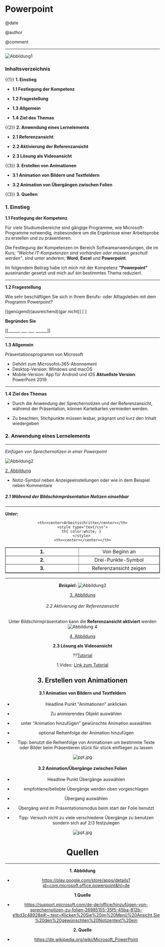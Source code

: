 <!--
language: de
date: **24/11/23**
author: **Maria Schendel, Tom Hornemann**
narrator: Deutsch Female
comment: **Thema: Notizen in einer Powerpoint**

-->

# Powerpoint
@date


@author

@comment


---


![Abbildung1](https://play-lh.googleusercontent.com/6pTX4OILXTxazqad66oiVfG4x2KpYn4kIPgdzOe173tT0oHr2ThwpBhMyzzzxWq_r6M)

### Inhaltsverzeichnis
{{1}} **1. Einstieg**

- **1.1 Festlegung der Kompetenz**

- **1.2 Fragestellung**

- **1.3 Allgemein**

- **1.4 Ziel des Themas**


{{2}} **2. Anwendung eines Lernelements**

- **2.1 Referenzansicht**

- **2.2 Aktivierung der Referenzansicht**

- **2.3 Lösung als Videoansicht**

{{3}} **3. Erstellen von Animationen**

   - **3.1 Animation von Bildern und Textfeldern**
     
   - **3.2 Animation von Übergängen zwischen Folien**

{{3}} **3. Quellen**


### 1. Einstieg
**1.1 Festlegung der Kompetenz**

Für viele Studiumsbereiche sind gängige Programme, wie Microsoft-Programme notwendig, insbesondere um die Ergebnisse einer Arbeitsprobe zu erstellen und zu präsentieren. 

Die Festlegung der Kompetenzen im Bereich Softwareanwendungen, die im Kurs; _"Welche IT-Kompetenzen sind vorhanden oder müssen geschult werden"_, sind unter anderem; **Word**, **Excel** und **Powerpoint**.  

Im folgendem Beitrag habe ich mich mit der Kompetenz **"Powerpoint"** auseinander gesetzt und mich auf ein bestimmtes Thema reduziert.  

---

**1.2 Fragestellung**

Wie sehr beschäftigen Sie sich in Ihrem Berufs- oder Alltagsleben mit dem Programm Powerpoint?


[(genügend)(ausreichend)(gar nicht)]
[                                  ] 


**Begründen Sie**

[[______   ___   ___   ______]]

---

**1.3 Allgemein**

Präsentationsprogramm von Microsoft 

- Gehört zum Microsofot-365-Abonnement
- Desktop-Version: Windows und macOS
- Mobile-Version: App für Android und iOS 
**Aktuellste Version**: PowerPoint 2019


---

**1.4 Ziel des Themas**

- Durch die Anwendung der Sprechernotizen und der Referenzansicht, während der Präsentation, können Karteikarten vermieden werden.

- Zu beachten; 
Stichpunkte müssen lesbar, prägnant und kurz den Inhalt wiedergeben 



### 2. Anwendung eines Lernelements
---

_Einfügen von Sprechernotizen in einer Powerpoint_

![Abbildung2](https://support.content.office.net/de-de/media/9a7ee826-15f3-4422-88df-e3c86ed28e76.png)

[2. Abbildung](https://support.microsoft.com/de-de/office/hinzuf%C3%BCgen-von-sprechernotizen-zu-folien-26985155-35f5-45ba-812b-e1bd3c48928e#:~:text=Klicken%20Sie%20im%20Men%C3%BC%20Ansicht,Sie%20den%20gew%C3%BCnschten%20Notizentext%20ein)

- Notiz-Symbol neben Anzeigeeinstellungen oder wie in dem Beispiel neben Kommentare


##### 2.1 Während der Bildschirmpräsentation Notizen einsehbar
---

_**Unter:**_ 
<lia-keep>
<!DOCTYPE html>
<html>
<body>
<center><table border></center>
<colgroup>
<col width=300>
<col width=300 align=char char=",">
</colgroup>
<tr>
<style type="text/css">
	th{ background-color:darkorange; }
</style>

	<th><center>Arbeitsschritte</center></th>
    <style type="text/css">
	th{ color:white; } 
    </style> 
	<th><center></center></th>
</tr>
<tr>
	<td><center><b>1.</b></center></td>
	<td><center>Von Beginn an</center></td>
</tr>

</tr>
<tr>
	<td><center><b>2.</b></center></td>
	<td><center>Drei-Punkte-Symbol</center></td>
</tr>

</tr>
<tr>
	<td><center><b>3.</b></center></td>
	<td><center>Referenzansicht zeigen</center></td>
</tr>
</table>
</body>
</html>
</lia-keep> 

---

**_Beispiel:_**
![Abbildung3](https://support.content.office.net/de-de/media/ad074b3d-78e1-45d2-a514-c990d04818fd.png)

[3. Abbildung](https://support.microsoft.com/de-de/office/hinzuf%C3%BCgen-von-sprechernotizen-zu-folien-26985155-35f5-45ba-812b-e1bd3c48928e#:~:text=Klicken%20Sie%20im%20Men%C3%BC%20Ansicht,Sie%20den%20gew%C3%BCnschten%20Notizentext%20ein)



###### 2.2 Aktivierung der Referenzansicht

Unter Bildschirmpräsentation kann die **Referenzansicht aktiviert** werden
![Abbildung 4](https://support.content.office.net/de-de/media/6a1333b9-e386-4579-b8f0-051aed6e5ab8.png)

[4. Abbildung](https://support.microsoft.com/de-de/office/hinzuf%C3%BCgen-von-sprechernotizen-zu-folien-26985155-35f5-45ba-812b-e1bd3c48928e#:~:text=Klicken%20Sie%20im%20Men%C3%BC%20Ansicht,Sie%20den%20gew%C3%BCnschten%20Notizentext%20ein)




**2.3 Lösung als Videoansicht**

??[Tutorial](https://www.microsoft.com/de-de/videoplayer/embed/RWfkz0?pid=ocpVideo1-innerdiv-oneplayer&postJsllMsg=true&maskLevel=20&reporting=true&market=de-de " ")

1.Video: [Link zum Tutorial](https://www.microsoft.com/de-de/videoplayer/embed/RWfkz0?pid=ocpVideo1-innerdiv-oneplayer&postJsllMsg=true&maskLevel=20&reporting=true&market=de-de)

## 3. Erstellen von Animationen

#### 3.1 Animation von Bildern und Textfeldern

   - Headline Punkt "Animationen" anklicken
   
   - Zu animierendes Objekt auswählen
  
   - unter "Animation hinzufügen" gewünschte Animation auswählen
  
   - optional Reihenfolge der Animation hinzufügen

   - Tipp: benutzt die Reihenfolge von Animationen um bestimmte Texte oder Bilder beim Präsentieren stück für stück einfliegen zu       lassen

  ![ppt.jpg](https://cdn1.participoll.com/wp-content/uploads/2021/01/03123303/Leanne-screenshot-5.jpg)


#### 3.2 Animation/Übergänge zwischen Folien

   - Headline Punkt Übergänge auswählen

   - empfohlene/beliebte Übergänge werden oben vorgeschlagen

   - Übergang auswählen

   - Übergäng wird im Präsentationsmodus beim start der Folie benutzt

   - Tipp: Versuch nicht zu viele verschiedene Übergänge zu benutzen sondern sich auf 2/3 festzulegen




 ![ppt.jpg](https://www.wirliebenoffice.de/images/content/tutorials/powerpoint/008-folienubergang-einfugen.png)


# Quellen
---
**1. Abbildung**

- https://play.google.com/store/apps/details?id=com.microsoft.office.powerpoint&hl=de

**1.Quelle** 

- https://support.microsoft.com/de-de/office/hinzufügen-von-sprechernotizen-zu-folien-26985155-35f5-45ba-812b-e1bd3c48928e#:~:text=Klicken%20Sie%20im%20Menü%20Ansicht,Sie%20den%20gewünschten%20Notizentext%20ein

**2. Quelle**

- https://de.wikipedia.org/wiki/Microsoft_PowerPoint
